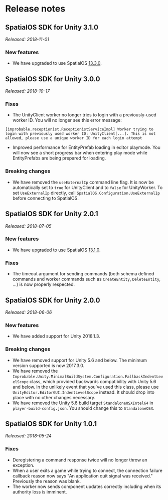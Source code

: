# Release notes

## SpatialOS SDK for Unity 3.1.0
_Released: 2018-11-01_

### New features
* We have upgraded to use SpatialOS [13.3.0](https://docs.improbable.io/reference/13.3/releases/release-notes#13-3-0).

## SpatialOS SDK for Unity 3.0.0
_Released: 2018-10-17_

### Fixes
* The UnityClient worker no longer tries to login with a previously-used worker ID. You will no longer see this error message:
```
[improbable.receptionist.ReceptionistServiceImpl] Worker trying to login with previously used worker ID: UnityClient[...]. This is not allowed, please use a unique worker ID for each login attempt
```
* Improved performance for EntityPrefab loading in editor playmode. You will now see a short progress bar when entering play mode while EntityPrefabs are being prepared for loading.

### Breaking changes
* We have removed the `useExternalIp` command line flag. It is now be automatically set to `true` for UnityClient and to `false` for UnityWorker. To set `UseExternalIp` directly, call `SpatialOS.Configuration.UseExternalIp` before connecting to SpatialOS.

## SpatialOS SDK for Unity 2.0.1
_Released: 2018-07-05_

### New features
* We have upgraded to use SpatialOS [13.1.0](https://docs.improbable.io/reference/13.1/releases/release-notes#13-1-0).

### Fixes
* The timeout argument for sending commands (both schema defined commands and worker commands such as `CreateEntity`, `DeleteEntity`, ...) is now properly respected.

## SpatialOS SDK for Unity 2.0.0
_Released: 2018-06-06_

### New features
* We have added support for Unity 2018.1.3.

### Breaking changes
* We have removed support for Unity 5.6 and below. The minimum version supported is now 2017.3.0.
* We have removed the `Improbable.Unity.MinimalBuildSystem.Configuration.FallbackIndentLevelScope` class,
which provided backwards compatibility with Unity 5.6 and below.
In the unlikely event that you've used this class, please use `UnityEditor.EditorGUI.IndentLevelScope` instead. It should drop into place with no other changes necessary.
* We have removed the Unity 5.6 build target `StandaloneOSXIntel64` in `player-build-config.json`.
You should change this to `StandaloneOSX`.

## SpatialOS SDK for Unity 1.0.1
_Released: 2018-05-24_

### Fixes
* Deregistering a command response twice will no longer throw an exception.
* When a user exits a game while trying to connect, the connection failure callback reason now says "An application quit signal was received." Previously the reason was blank.
* The worker now sends component updates correctly including when its authority loss is imminent.
